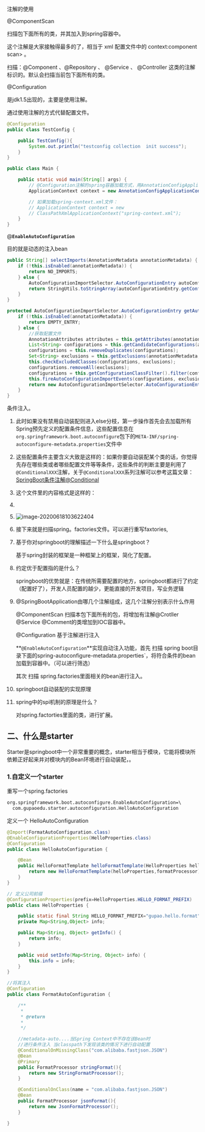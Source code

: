 注解的使用

@ComponentScan

扫描包下面所有的类，并其加入到spring容器中。

这个注解是大家接触得最多的了，相当于 xml 配置文件中的 context:component scan> 。

扫描：@Component 、@Repository 、 @Service 、 @Controller 这类的注解标识的。默认会扫描当前包下面所有的类。

@Configuration

是jdk1.5出现的，主要是使用注解。

通过使用注解的方式代替配置文件。

```java
@Configuration
public class TestConfig {

    public TestConfig(){
        System.out.println("testconfig collection  init success");
    }
}

public class Main {

    public static void main(String[] args) {
        // @Configuration注解的spring容器加载方式，用AnnotationConfigApplicationContext替换ClassPathXmlApplicationContext
        ApplicationContext context = new AnnotationConfigApplicationContext(TestConfig.class);

        // 如果加载spring-context.xml文件：
        // ApplicationContext context = new
        // ClassPathXmlApplicationContext("spring-context.xml");
    }
}
```



@**`EnableAutoConfiguration`**

目的就是动态的注入bean

```java
public String[] selectImports(AnnotationMetadata annotationMetadata) {
    if (!this.isEnabled(annotationMetadata)) {
        return NO_IMPORTS;
    } else {
        AutoConfigurationImportSelector.AutoConfigurationEntry autoConfigurationEntry = 			this.getAutoConfigurationEntry(annotationMetadata);
        return StringUtils.toStringArray(autoConfigurationEntry.getConfigurations());
    }
}
```

```java
protected AutoConfigurationImportSelector.AutoConfigurationEntry getAutoConfigurationEntry(AnnotationMetadata annotationMetadata) {
    if (!this.isEnabled(annotationMetadata)) {
        return EMPTY_ENTRY;
    } else {
        //获取配置文件
        AnnotationAttributes attributes = this.getAttributes(annotationMetadata);
        List<String> configurations = this.getCandidateConfigurations(annotationMetadata, attributes);
        configurations = this.removeDuplicates(configurations);
        Set<String> exclusions = this.getExclusions(annotationMetadata, attributes);
        this.checkExcludedClasses(configurations, exclusions);
        configurations.removeAll(exclusions);
        configurations = this.getConfigurationClassFilter().filter(configurations);
        this.fireAutoConfigurationImportEvents(configurations, exclusions);
        return new AutoConfigurationImportSelector.AutoConfigurationEntry(configurations, exclusions);
    }
}
```



 条件注入。

1. 此时如果没有禁用自动装配则进入else分枝，第一步操作首先会去加载所有Spring预先定义的配置条件信息，这些配置信息在`org.springframework.boot.autoconfigure`包下的`META-INF/spring-autoconfigure-metadata.properties`文件中
2. 这些配置条件主要含义大致是这样的：如果你要自动装配某个类的话，你觉得先存在哪些类或者哪些配置文件等等条件，这些条件的判断主要是利用了`@ConditionalXXX`注解，关于`@ConditionalXXX`系列注解可以参考这篇文章：[SpringBoot条件注解@Conditional](https://link.zhihu.com/?target=https%3A//mp.weixin.qq.com/s/RXYIh_g5iU1e3liK-8n5zA)
3. 这个文件里的内容格式是这样的：
4. 
5. ![image-20200618103622404](https://gitee.com/anqingjieer/pengbo/raw/master/img/20200618103622.png)
6. 接下来就是扫描spring。factories文件。可以进行重写faxtories,



1. 基于你对springboot的理解描述一下什么是springboot？

   基于spring封装的框架是一种框架上的框架，简化了配置。

2. 约定优于配置指的是什么？

   springboot的优势就是：在传统所需要配置的地方，springboot都进行了约定（配置好了），开发人员配置的越少，更能直接的开发项目，写业务逻辑

3. @SpringBootApplication由哪几个注解组成，这几个注解分别表示什么作用

   @ComponentScan  扫描本包下面所有的包，将增加有注解@Crotller @Service @Comment的类增加到IOC容器中。

   @Configuration 基于注解进行注入

   **`@EnableAutoConfiguration`**实现自动注入功能，首先 扫描 spring boot目录下面的spring-autoconfigure-metadata.properties`，将符合条件的bean加载到容器中。（可以进行筛选）

   其次 扫描 spring.factories里面相关的bean进行注入。

   

4. springboot自动装配的实现原理

5. spring中的spi机制的原理是什么？

   对spring.factorties里面的类，进行扩展。
   
   

## 二、什么是starter

Starter是springboot中一个非常重要的概念，starter相当于模块，它能将模块所依赖正好起来并对模块内的Bean环境进行自动装配，。

### 1.自定义一个starter

重写一个spring.factories

```xml
org.springframework.boot.autoconfigure.EnableAutoConfiguration=\
  com.gupaoedu.starter.autoconfiguration.HelloAutoConfiguration
```

 定义一个 HelloAutoConfiguration



```java
@Import(FormatAutoConfiguration.class)
@EnableConfigurationProperties(HelloProperties.class)
@Configuration
public class HelloAutoConfiguration {

    @Bean
    public HelloFormatTemplate helloFormatTemplate(HelloProperties helloProperties,FormatProcessor formatProcessor){
        return new HelloFormatTemplate(helloProperties,formatProcessor);
    }
}
```

```java
// 定义公司前缀
@ConfigurationProperties(prefix=HelloProperties.HELLO_FORMAT_PREFIX)
public class HelloProperties {

    public static final String HELLO_FORMAT_PREFIX="gupao.hello.format";
    private Map<String,Object> info;

    public Map<String, Object> getInfo() {
        return info;
    }

    public void setInfo(Map<String, Object> info) {
        this.info = info;
    }
}

```

```java
//将其注入
@Configuration
public class FormatAutoConfiguration {

    /**
     *
     * @return
     *
     */

    //metadata-auto....当Spring Context中不存在该Bean时
    //进行条件注入 当classpath下发现该类的情况下进行自动配置
    @ConditionalOnMissingClass("com.alibaba.fastjson.JSON")
    @Bean
    @Primary
    public FormatProcessor stringFormat(){
        return new StringFormatProcessor();
    }

    @ConditionalOnClass(name = "com.alibaba.fastjson.JSON")
    @Bean
    public FormatProcessor jsonFormat(){
        return new JsonFormatProcessor();
    }

}
```

